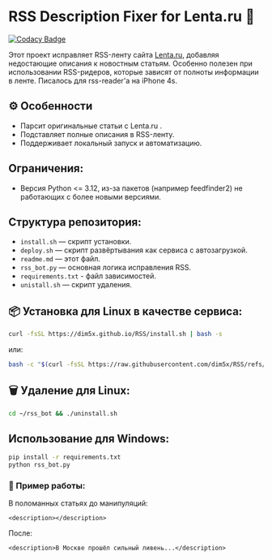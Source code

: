 # RSS Description Fixer for Lenta.ru 📰

[![Codacy Badge](https://api.codacy.com/project/badge/Grade/cf20dc3137f44bc68fdafefeafb601ef)](https://app.codacy.com/gh/dim5x/RSS?utm_source=github.com&utm_medium=referral&utm_content=dim5x/RSS&utm_campaign=Badge_Grade)

Этот проект исправляет RSS-ленту сайта [Lenta.ru](https://lenta.ru), добавляя недостающие описания к новостным статьям. Особенно полезен при использовании RSS-ридеров, которые зависят от полноты информации в ленте.
Писалось для rss-reader'a на iPhone 4s.

## ⚙️ Особенности

- Парсит оригинальные статьи с Lenta.ru .
- Подставляет полные описания в RSS-ленту.
- Поддерживает локальный запуск и автоматизацию.

## Ограничения:

- Версия Python <= 3.12, из-за пакетов (например feedfinder2) не работающих с более новыми версиями.

## Структура репозитория:

- `install.sh` — скрипт установки.
- `deploy.sh` — скрипт развёртывания как сервиса с автозагрузкой.
- `readme.md` — этот файл.
- `rss_bot.py` — основная логика исправления RSS.
- `requirements.txt` - файл зависимостей.
- `unistall.sh` — скрипт удаления.

## 📦 Установка для Linux в качестве сервиса:

```bash
curl -fsSL https://dim5x.github.io/RSS/install.sh | bash -s
```
или: 
```bash
bash -c "$(curl -fsSL https://raw.githubusercontent.com/dim5x/RSS/refs/heads/master/install.sh)"

```

## 🗑️ Удаление для Linux:

```bash
cd ~/rss_bot && ./uninstall.sh
```

## Использование для Windows:

```bash
pip install -r requirements.txt
python rss_bot.py
```

### 📌 Пример работы:

В поломанных статьях до манипуляций:
```
<description></description>
```
После:
```
<description>В Москве прошёл сильный ливень...</description>
```